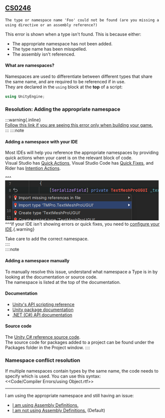 ## [CS0246](https://docs.microsoft.com/en-us/dotnet/csharp/language-reference/compiler-messages/cs0246)

```
The type or namespace name 'Foo' could not be found (are you missing a using directive or an assembly reference?)
```


This error is shown when a type isn't found. This is because either:
- The appropriate namespace has not been added.
- The type name has been misspelled.
- The assembly isn't referenced.

#### What are namespaces?
Namespaces are used to differentiate between different types that share the same name, and are required to be referenced if in use.  
They are declared in the `using` block at the **top** of a script:

```csharp
using UnityEngine;
```

### Resolution: Adding the appropriate namespace
:::warning{.inline}  
[Follow this link if you are seeing this error only when building your game.](../../../Building/Editor%20References.md)  
:::
::::note
#### Adding a namespace with your IDE
Most IDEs will help you reference the appropriate namespaces by providing quick actions when your caret is on the relevant block of code.  
Visual Studio has [Quick Actions](https://docs.microsoft.com/en-us/visualstudio/ide/quick-actions),
Visual Studio Code has [Quick Fixes](https://code.visualstudio.com/docs/editor/refactoring#_code-actions-quick-fixes-and-refactorings),
and Rider has [Intention Actions](https://www.jetbrains.com/help/idea/intention-actions.html).  

^^^
![Rider's namespace intention actions](adding-namespaces.png)
^^^If your IDE isn't showing errors or quick fixes, you need to [configure your IDE](../../IDE%20Configuration.md).{.warning}

Take care to add the correct namespace.  
::::  
::::note  
#### Adding a namespace manually
To manually resolve this issue, understand what namespace a Type is in by looking at the documentation or source code.  
The namespace is listed at the top of the documentation.
#### Documentation
- [Unity's API scripting reference](https://code.visualstudio.com/docs/editor/refactoring#_code-actions-quick-fixes-and-refactorings)  
- [Unity package documentation](https://docs.unity3d.com/Manual/PackagesList.html)  
- [.NET (C#) API documentation](https://docs.microsoft.com/en-us/dotnet/api/)
#### Source code
The [Unity C# reference source code](https://github.com/Unity-Technologies/UnityCsReference).  
The source code for packages added to a project can be found under the Packages folder in the Project window.
::::  

### Namespace conflict resolution
If multiple namespaces contain types by the same name, the code needs to specify which is used. You can use this syntax:  
<<Code/Compiler Errors/using Object.rtf>>

---
I am using the appropriate namespace and still having an issue:  
- [I am using Assembly Definitions.](CS0246%20Assembly%20Definitions.md)
- [I am not using Assembly Definitions.](CS0246%20Editor%20Assemblies.md) (Default)
